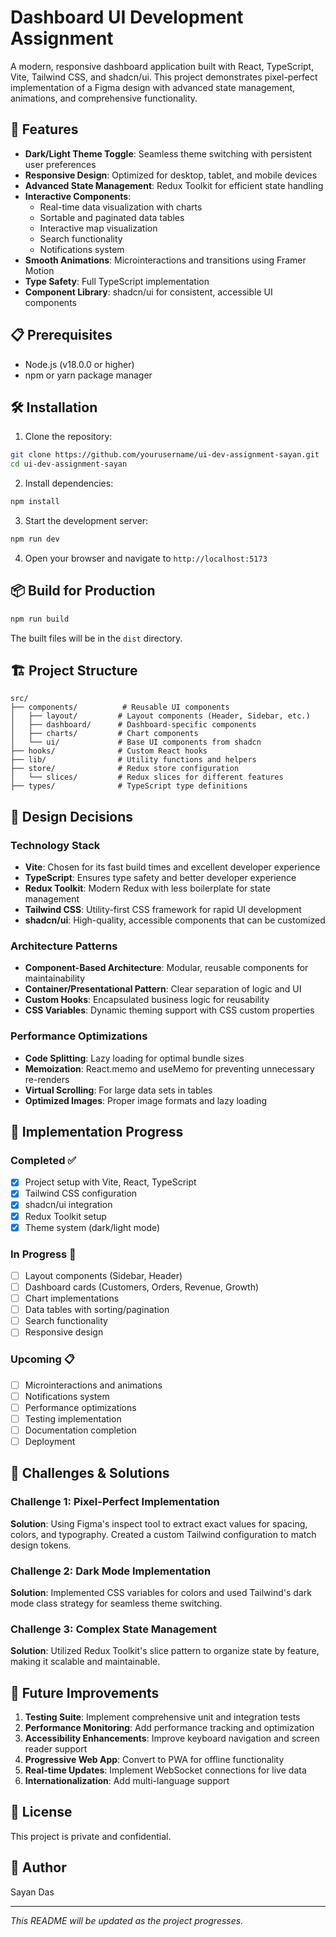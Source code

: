 # Dashboard UI Development Assignment

A modern, responsive dashboard application built with React, TypeScript, Vite, Tailwind CSS, and shadcn/ui. This project demonstrates pixel-perfect implementation of a Figma design with advanced state management, animations, and comprehensive functionality.

## 🚀 Features

- **Dark/Light Theme Toggle**: Seamless theme switching with persistent user preferences
- **Responsive Design**: Optimized for desktop, tablet, and mobile devices
- **Advanced State Management**: Redux Toolkit for efficient state handling
- **Interactive Components**: 
  - Real-time data visualization with charts
  - Sortable and paginated data tables
  - Interactive map visualization
  - Search functionality
  - Notifications system
- **Smooth Animations**: Microinteractions and transitions using Framer Motion
- **Type Safety**: Full TypeScript implementation
- **Component Library**: shadcn/ui for consistent, accessible UI components

## 📋 Prerequisites

- Node.js (v18.0.0 or higher)
- npm or yarn package manager

## 🛠️ Installation

1. Clone the repository:
```bash
git clone https://github.com/yourusername/ui-dev-assignment-sayan.git
cd ui-dev-assignment-sayan
```

2. Install dependencies:
```bash
npm install
```

3. Start the development server:
```bash
npm run dev
```

4. Open your browser and navigate to `http://localhost:5173`

## 📦 Build for Production

```bash
npm run build
```

The built files will be in the `dist` directory.

## 🏗️ Project Structure

```
src/
├── components/          # Reusable UI components
│   ├── layout/         # Layout components (Header, Sidebar, etc.)
│   ├── dashboard/      # Dashboard-specific components
│   ├── charts/         # Chart components
│   └── ui/             # Base UI components from shadcn
├── hooks/              # Custom React hooks
├── lib/                # Utility functions and helpers
├── store/              # Redux store configuration
│   └── slices/         # Redux slices for different features
├── types/              # TypeScript type definitions

```

## 🎨 Design Decisions

### Technology Stack
- **Vite**: Chosen for its fast build times and excellent developer experience
- **TypeScript**: Ensures type safety and better developer experience
- **Redux Toolkit**: Modern Redux with less boilerplate for state management
- **Tailwind CSS**: Utility-first CSS framework for rapid UI development
- **shadcn/ui**: High-quality, accessible components that can be customized

### Architecture Patterns
- **Component-Based Architecture**: Modular, reusable components for maintainability
- **Container/Presentational Pattern**: Clear separation of logic and UI
- **Custom Hooks**: Encapsulated business logic for reusability
- **CSS Variables**: Dynamic theming support with CSS custom properties

### Performance Optimizations
- **Code Splitting**: Lazy loading for optimal bundle sizes
- **Memoization**: React.memo and useMemo for preventing unnecessary re-renders
- **Virtual Scrolling**: For large data sets in tables
- **Optimized Images**: Proper image formats and lazy loading

## 🚧 Implementation Progress

### Completed ✅
- [x] Project setup with Vite, React, TypeScript
- [x] Tailwind CSS configuration
- [x] shadcn/ui integration
- [x] Redux Toolkit setup
- [x] Theme system (dark/light mode)

### In Progress 🔄
- [ ] Layout components (Sidebar, Header)
- [ ] Dashboard cards (Customers, Orders, Revenue, Growth)
- [ ] Chart implementations
- [ ] Data tables with sorting/pagination
- [ ] Search functionality
- [ ] Responsive design

### Upcoming 📋
- [ ] Microinteractions and animations
- [ ] Notifications system
- [ ] Performance optimizations
- [ ] Testing implementation
- [ ] Documentation completion
- [ ] Deployment

## 🎯 Challenges & Solutions

### Challenge 1: Pixel-Perfect Implementation
**Solution**: Using Figma's inspect tool to extract exact values for spacing, colors, and typography. Created a custom Tailwind configuration to match design tokens.

### Challenge 2: Dark Mode Implementation
**Solution**: Implemented CSS variables for colors and used Tailwind's dark mode class strategy for seamless theme switching.

### Challenge 3: Complex State Management
**Solution**: Utilized Redux Toolkit's slice pattern to organize state by feature, making it scalable and maintainable.

## 🚀 Future Improvements

1. **Testing Suite**: Implement comprehensive unit and integration tests
2. **Performance Monitoring**: Add performance tracking and optimization
3. **Accessibility Enhancements**: Improve keyboard navigation and screen reader support
4. **Progressive Web App**: Convert to PWA for offline functionality
5. **Real-time Updates**: Implement WebSocket connections for live data
6. **Internationalization**: Add multi-language support

## 📄 License

This project is private and confidential.

## 👥 Author

Sayan Das

---

*This README will be updated as the project progresses.*
